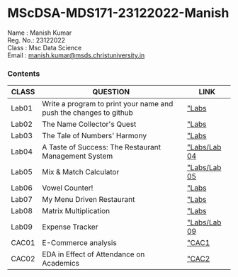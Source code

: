# MScDSA-MDS171-23122022-Manish

Name : Manish Kumar   
Reg. No.: 23122022  
Class : Msc Data Science  
Email : manish.kumar@msds.christuniversity.in

### **Contents**
|CLASS|QUESTION|LINK|
|-----------------------|-----------------------------------------------------|---------------------------|
|Lab01|Write a program to print your name and push the changes to github|["Labs](Lab01.ipynb)    
|Lab02|The Name Collector's Quest|["Labs](Lab02.ipynb)
|Lab03|The Tale of Numbers' Harmony |["Labs](Lab03.ipynb) 
|Lab04|A Taste of Success: The Restaurant Management System |["Labs/Lab 04](Lab04.ipynb)
|Lab05|Mix & Match Calculator |["Labs/Lab 05](Lab05.ipynb)
|Lab06|Vowel Counter! |["Labs](Lab06.ipynb)
|Lab07|My Menu Driven Restaurant |["Labs](Lab07.ipynb)
|Lab08|Matrix Multiplication |["Labs](Lab08.ipynb)
|Lab09|Expense Tracker |["Labs/Lab 09](Lab09.py)
|CAC01|E-Commerce analysis |["CAC1](Ecommerce_sales_analysis.ipynb)
|CAC02|EDA in Effect of Attendance on Academics |["CAC2](CAC_02.ipynb)
